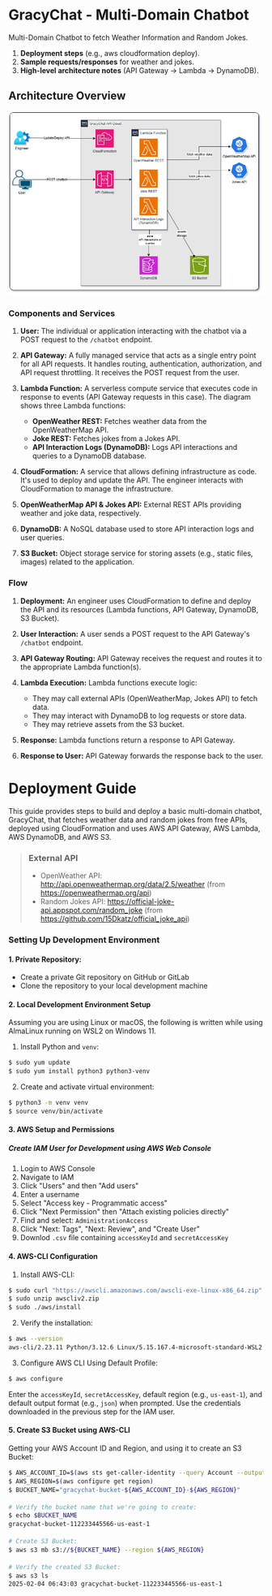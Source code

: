 # GracyChat - Multi-Domain Chatbot

Multi-Domain Chatbot to fetch Weather Information and Random Jokes.

1. **Deployment steps** (e.g., aws cloudformation deploy).
2. **Sample requests/responses** for weather and jokes.
3. **High-level architecture notes** (API Gateway → Lambda → DynamoDB).



## Architecture Overview

![Architecture Overview](docs/GracyChat-Diagram.png)

### **Components and Services**
1. **User:** The individual or application interacting with the chatbot via a POST request to the `/chatbot` endpoint.
2. **API Gateway:** A fully managed service that acts as a single entry point for all API requests. It handles routing, authentication, authorization, and API request throttling.  It receives the POST request from the user.
3. **Lambda Function:** A serverless compute service that executes code in response to events (API Gateway requests in this case).  The diagram shows three Lambda functions:
    * **OpenWeather REST:** Fetches weather data from the OpenWeatherMap API.
    * **Joke REST:** Fetches jokes from a Jokes API.
    * **API Interaction Logs (DynamoDB):** Logs API interactions and queries to a DynamoDB database.

4. **CloudFormation:** A service that allows defining infrastructure as code. It's used to deploy and update the API. The engineer interacts with CloudFormation to manage the infrastructure.
5. **OpenWeatherMap API & Jokes API:** External REST APIs providing weather and joke data, respectively.
6. **DynamoDB:** A NoSQL database used to store API interaction logs and user queries.
7. **S3 Bucket:** Object storage service for storing assets (e.g., static files, images) related to the application.

### **Flow**
1. **Deployment:** An engineer uses CloudFormation to define and deploy the API and its resources (Lambda functions, API Gateway, DynamoDB, S3 Bucket).
2. **User Interaction:** A user sends a POST request to the API Gateway's `/chatbot` endpoint.
3. **API Gateway Routing:** API Gateway receives the request and routes it to the appropriate Lambda function(s).
4. **Lambda Execution:** Lambda functions execute logic:
    * They may call external APIs (OpenWeatherMap, Jokes API) to fetch data.
    * They may interact with DynamoDB to log requests or store data.
    * They may retrieve assets from the S3 bucket.

5. **Response:** Lambda functions return a response to API Gateway.
6. **Response to User:** API Gateway forwards the response back to the user.


# **Deployment Guide**

This guide provides steps to build and deploy a basic multi-domain chatbot, GracyChat, that fetches weather data and random jokes from free APIs, deployed using CloudFormation and uses AWS API Gateway, AWS Lambda, AWS DynamoDB, and AWS S3.

> ### **External API**
> - OpenWeather API: http://api.openweathermap.org/data/2.5/weather (from https://openweathermap.org/api)
> - Random Jokes API: https://official-joke-api.appspot.com/random_joke (from https://github.com/15Dkatz/official_joke_api)

### **Setting Up Development Environment**
#### 1. Private Repository:
   - Create a private Git repository on GitHub or GitLab
   - Clone the repository to your local development machine

#### 2. Local Development Environment Setup

Assuming you are using Linux or macOS, the following is written while using AlmaLinux running on WSL2 on Windows 11.
1. Install Python and `venv`:
```bash
$ sudo yum update
$ sudo yum install python3 python3-venv
```
2. Create and activate virtual environment:
```bash
$ python3 -m venv venv
$ source venv/bin/activate
```

#### 3. AWS Setup and Permissions
##### **Create IAM User for Development using AWS Web Console**

1. Login to AWS Console
2. Navigate to IAM
3. Click "Users" and then "Add users"
4. Enter a username
5. Select "Access key - Programmatic access"
6. Click "Next Permission" then "Attach existing policies directly"
7. Find and select: `AdministrationAccess`
8. Click "Next: Tags", "Next: Review", and "Create User"
9. Downlod `.csv` file containing `accessKeyId` and `secretAccessKey` 


#### 4. AWS-CLI Configuration
1. Install AWS-CLI:
```bash
$ sudo curl "https://awscli.amazonaws.com/awscli-exe-linux-x86_64.zip" -o "awscliv2.zip"
$ sudo unzip awscliv2.zip
$ sudo ./aws/install
```

2. Verify the installation:
```bash
$ aws --version
aws-cli/2.23.11 Python/3.12.6 Linux/5.15.167.4-microsoft-standard-WSL2 exe/x86_64.almalinux.9
```

3. Configure AWS CLI Using Default Profile:
```bash
$ aws configure
```
Enter the `accessKeyId`, `secretAccessKey`, default region (e.g., `us-east-1`), and default output format (e.g., `json`) when prompted. Use the credentials downloaded in the previous step for the IAM user.

#### 5. Create S3 Bucket using AWS-CLI
Getting your AWS Account ID and Region, and using it to create an S3 Bucket:
```bash
$ AWS_ACCOUNT_ID=$(aws sts get-caller-identity --query Account --output text) # get AWS Account ID
$ AWS_REGION=$(aws configure get region)                                      # get AWS region
$ BUCKET_NAME="gracychat-bucket-${AWS_ACCOUNT_ID}-${AWS_REGION}"              # S3 bucket name

# Verify the bucket name that we're going to create:
$ echo $BUCKET_NAME
gracychat-bucket-112233445566-us-east-1

# Create S3 Bucket:
$ aws s3 mb s3://${BUCKET_NAME} --region ${AWS_REGION}

# Verify the created S3 Bucket:
$ aws s3 ls
2025-02-04 06:43:03 gracychat-bucket-112233445566-us-east-1
```

